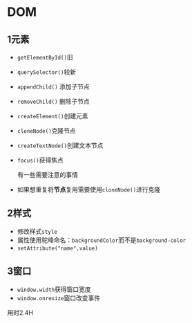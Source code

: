# DOM
## 1元素
- ```getElementById()```旧
- ```querySelector()```较新
- ```appendChild()``` 添加子节点
- ```removeChild()``` 删除子节点
- ```createElement()```创建元素
- ```cloneNode()```克隆节点
- ```createTextNode()```创建文本节点
- ```focus()```获得焦点

    有一些需要注意的事情
- 如果想重复将**节点**复用需要使用```cloneNode()```进行克隆

## 2样式

- 修改样式```style```
- 属性使用驼峰命名：```backgroundColor```而不是```background-color```
- ```setAttribute("name",value)```

## 3窗口

- ```window.width```获得窗口宽度
- ```window.onresize```窗口改变事件



用时2.4H